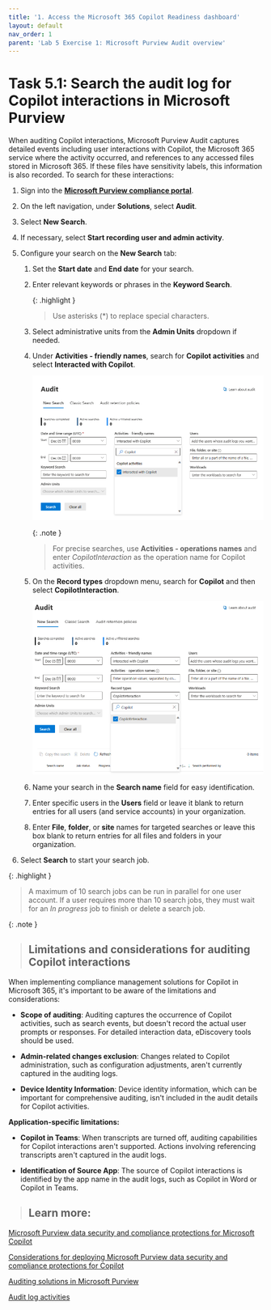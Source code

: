 ```yaml
---
title: '1. Access the Microsoft 365 Copilot Readiness dashboard'
layout: default
nav_order: 1
parent: 'Lab 5 Exercise 1: Microsoft Purview Audit overview'
---
```


# Task 5.1: Search the audit log for Copilot interactions in Microsoft Purview

When auditing Copilot interactions, Microsoft Purview Audit captures detailed events including user interactions with Copilot, the Microsoft 365 service where the activity occurred, and references to any accessed files stored in Microsoft 365. If these files have sensitivity labels, this information is also recorded. To search for these interactions:

1. Sign into the **[Microsoft Purview compliance portal](https://compliance.microsoft.com/ "Microsoft Purview compliance portal")**.

1. On the left navigation, under **Solutions**, select **Audit**.

1. Select **New Search**.

1. If necessary, select **Start recording user and admin activity**.

1. Configure your search on the **New Search** tab:

    1. Set the **Start date** and **End date** for your search.

    1. Enter relevant keywords or phrases in the **Keyword Search**.

        {: .highlight }
        > Use asterisks (*) to replace special characters.

    1. Select administrative units from the **Admin Units** dropdown if needed.

    1. Under **Activities - friendly names**, search for **Copilot activities** and select **Interacted with Copilot**. 

        ![a1.png](../media/a1.png)

        {: .note }
        > For precise searches, use **Activities - operations names** and enter *CopilotInteraction* as the operation name for Copilot activities.

    1. On the **Record types** dropdown menu, search for **Copilot** and then select **CopilotInteraction**.

        ![a2.png](../media/a2.png)

    1. Name your search in the **Search name** field for easy identification.

    1. Enter specific users in the **Users** field or leave it blank to return entries for all users (and service accounts) in your organization.

    1. Enter **File**, **folder**, or **site** names for targeted searches or leave this box blank to return entries for all files and folders in your organization.

1. Select **Search** to start your search job. 

{: .highlight }
> A maximum of 10 search jobs can be run in parallel for one user account. If a user requires more than 10 search jobs, they must wait for an *In progress* job to finish or delete a search job.  

{: .note }
> ## Limitations and considerations for auditing Copilot interactions
>
When implementing compliance management solutions for Copilot in Microsoft 365, it's important to be aware of the limitations and considerations:
>
- **Scope of auditing**: Auditing captures the occurrence of Copilot activities, such as search events, but doesn't record the actual user prompts or responses. For detailed interaction data, eDiscovery tools should be used.
>
- **Admin-related changes exclusion**: Changes related to Copilot administration, such as configuration adjustments, aren't currently captured in the auditing logs.
>
- **Device Identity Information**: Device identity information, which can be important for comprehensive auditing, isn't included in the audit details for Copilot activities.
>
**Application-specific limitations:**
>
- **Copilot in Teams**: When transcripts are turned off, auditing capabilities for Copilot interactions aren't supported. Actions involving referencing transcripts aren't captured in the audit logs.
>
- **Identification of Source App**: The source of Copilot interactions is identified by the app name in the audit logs, such as Copilot in Word or Copilot in Teams.
>
> ## Learn more:
>
[Microsoft Purview data security and compliance protections for Microsoft Copilot](https://learn.microsoft.com/en-us/purview/ai-microsoft-purview "Microsoft Purview data security and compliance protections for Microsoft Copilot")
>
[Considerations for deploying Microsoft Purview data security and compliance protections for Copilot](https://learn.microsoft.com/en-us/purview/ai-microsoft-purview-considerations "Considerations for deploying Microsoft Purview data security and compliance protections for Copilot")
>
[Auditing solutions in Microsoft Purview](https://learn.microsoft.com/en-us/purview/audit-solutions-overview "Auditing solutions in Microsoft Purview")
>
[Audit log activities](https://learn.microsoft.com/en-us/purview/audit-solutions-overview "Audit log activities")
